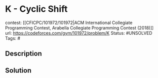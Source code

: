# K - Cyclic Shift

contest: [[CFICPC/101972/101972|ACM International Collegiate Programming Contest, Arabella Collegiate Programming Contest (2018)]]
url: https://codeforces.com/gym/101972/problem/K
Status: #UNSOLVED
Tags: #

## Description

## Solution

